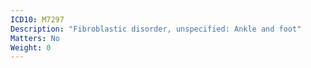 ```yaml
---
ICD10: M7297
Description: "Fibroblastic disorder, unspecified: Ankle and foot"
Matters: No
Weight: 0
---
```

